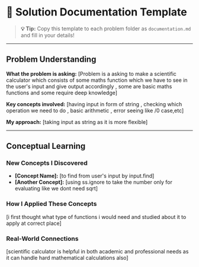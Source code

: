 # 📝 Solution Documentation Template

> **💡 Tip:** Copy this template to each problem folder as `documentation.md` and fill in your details!

---

## Problem Understanding
**What the problem is asking:** [Problem is a asking to make a scientific calculator which consists of some maths function which we have to see in the user's input and give output accordingly , some are basic maths functions and some require deep knowledge]

**Key concepts involved:** [having input in form of string , checking which operation we need to do , basic arithmetic , error seeing like /0 case,etc]

**My approach:** [taking input as string as it is more flexible]

---

##  Conceptual Learning

### **New Concepts I Discovered**
- **[Concept Name]:** [to find from user's input by input.find]
- **[Another Concept]:** [using ss.ignore to take the number only for evaluating like we dont need sqrt]

### **How I Applied These Concepts**
[i first thought what type of functions i would need and studied about it to apply at correct place]

### **Real-World Connections**
[scientific calculator is helpful in both academic and professional needs as it can handle hard mathematical calculations also]




